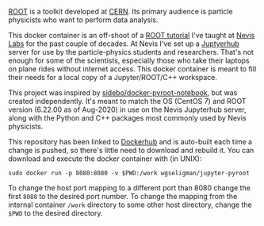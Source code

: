 [ROOT](https://root.cern.ch/) is a toolkit developed at [CERN](https://home.cern/). Its primary audience is particle physicists who want to perform data analysis.

This docker container is an off-shoot of a [ROOT tutorial](https://www.nevis.columbia.edu/~seligman/root-class/) I've taught at [Nevis Labs](https://www.nevis.columbia.edu/) for the past couple of decades. At Nevis I've set up a [Juptyerhub](https://jupyterhub.readthedocs.io/en/stable/) server for use by the particle-physics students and researchers. That's not enough for some of the scientists, especially those who take their laptops on plane rides without internet access. This docker container is meant to fill their needs for a local copy of a Jupyter/ROOT/C++ workspace.

This project was inspired by [sidebo/docker-pyroot-notebook](https://github.com/sidebo/docker-pyroot-notebook), but was created independently. It's meant to match the OS (CentOS 7) and ROOT version (6.22.00 as of Aug-2020) in use on the Nevis Jupyterhub server, along with the Python and C++ packages most commonly used by Nevis physicists.

This repository has been linked to [Dockerhub](https://hub.docker.com/repository/docker/wgseligman/jupyter-pyroot/general) and is auto-built each time a change is pushed, so there's little need to download and rebuild it. You can download and execute the docker container with (in UNIX):

```
sudo docker run -p 8080:8080 -v $PWD:/work wgseligman/jupyter-pyroot
```

To change the host port mapping to a different port than 8080 change the first `8080` to the desired port number. To change the mapping from the internal container `/work` directory to some other host directory, change the `$PWD` to the desired directory. 
